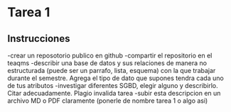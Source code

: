 # Tarea 1 
## Instrucciones 

-crear un reposotorio publico en github
-compartir el repositorio en el teaqms 
-describir una base de datos y sus relaciones de manera no estructurada (puede ser un parrafo, lista, esquema) con la que trabajar durante el semestre. Agrega el tipo de dato que supones tendra cada uno de tus atributos
-investigar diferentes SGBD, elegir alguno y describirlo. Citar adecuadamente. Plagio invalida tarea
-subir esta descripcion en un archivo MD o PDF claramente (ponerle de nombre tarea 1 o algo asi)